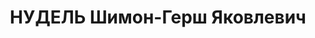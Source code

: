 ---
title: НУДЕЛЬ Шимон-Герш Яковлевич
description: '1898 р. н., м. Бердичів Бердичівського пов. Київської губ. Єврей, чл.
  КП(б)У, письменний, друкар. Проживав у м. Бердичів Вінницької обл.

  Заарештований 19 вересня 1937 р. Обвинувачувався в причетності до к.-р. троцькістської
  терористичної організації. ВК ВС СРСР 26 грудня 1937 р. засуджений до ув''язнення
  у ВТТ на 10 років з пораженням у правах на 5 років і конфіскацією майна. Помер 8
  березня 1947 р., відбуваючи покарання.

  Реабілітований у 1957 р.'
---